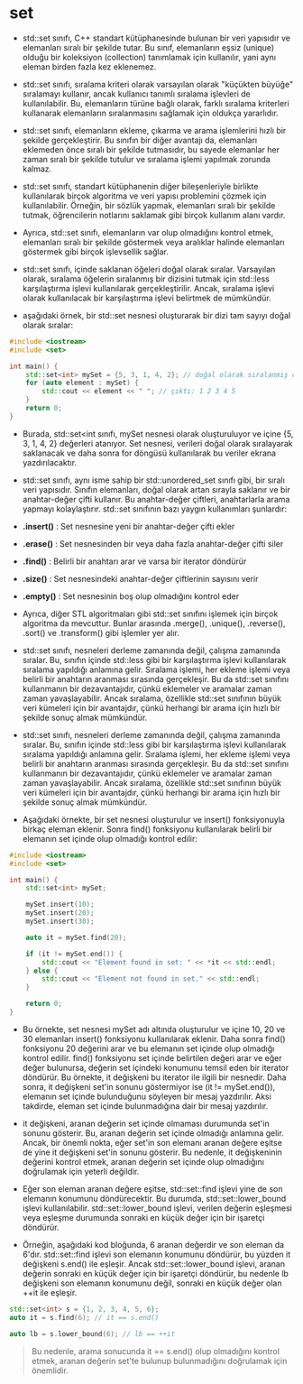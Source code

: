 # set 

- std::set sınıfı, C++ standart kütüphanesinde bulunan bir veri yapısıdır ve elemanları sıralı bir şekilde tutar. Bu sınıf, elemanların eşsiz (unique) olduğu bir koleksiyon (collection) tanımlamak için kullanılır, yani aynı eleman birden fazla kez eklenemez.

- std::set sınıfı, sıralama kriteri olarak varsayılan olarak "küçükten büyüğe" sıralamayı kullanır, ancak kullanıcı tanımlı sıralama işlevleri de kullanılabilir. Bu, elemanların türüne bağlı olarak, farklı sıralama kriterleri kullanarak elemanların sıralanmasını sağlamak için oldukça yararlıdır.

- std::set sınıfı, elemanların ekleme, çıkarma ve arama işlemlerini hızlı bir şekilde gerçekleştirir. Bu sınıfın bir diğer avantajı da, elemanları eklemeden önce sıralı bir şekilde tutmasıdır, bu sayede elemanlar her zaman sıralı bir şekilde tutulur ve sıralama işlemi yapılmak zorunda kalmaz.

- std::set sınıfı, standart kütüphanenin diğer bileşenleriyle birlikte kullanılarak birçok algoritma ve veri yapısı problemini çözmek için kullanılabilir. Örneğin, bir sözlük yapmak, elemanları sıralı bir şekilde tutmak, öğrencilerin notlarını saklamak gibi birçok kullanım alanı vardır.

- Ayrıca, std::set sınıfı, elemanların var olup olmadığını kontrol etmek, elemanları sıralı bir şekilde göstermek veya aralıklar halinde elemanları göstermek gibi birçok işlevsellik sağlar.

- std::set sınıfı, içinde saklanan öğeleri doğal olarak sıralar. Varsayılan olarak, sıralama öğelerin sıralanmış bir dizisini tutmak için std::less karşılaştırma işlevi kullanılarak gerçekleştirilir. Ancak, sıralama işlevi olarak kullanılacak bir karşılaştırma işlevi belirtmek de mümkündür.

- aşağıdaki örnek, bir std::set nesnesi oluşturarak bir dizi tam sayıyı doğal olarak sıralar:

```CPP
#include <iostream>
#include <set>

int main() {
    std::set<int> mySet = {5, 3, 1, 4, 2}; // doğal olarak sıralanmış olarak saklanacak
    for (auto element : mySet) {
        std::cout << element << " "; // çıktı: 1 2 3 4 5
    }
    return 0;
}

```
- Burada, std::set<int sınıfı, mySet nesnesi olarak oluşturuluyor ve içine {5, 3, 1, 4, 2} değerleri atanıyor. Set nesnesi, verileri doğal olarak sıralayarak saklanacak ve daha sonra for döngüsü kullanılarak bu veriler ekrana yazdırılacaktır.
  
  
 - std::set sınıfı, aynı isme sahip bir std::unordered_set sınıfı gibi, bir sıralı veri yapısıdır. Sınıfın elemanları, doğal olarak artan sırayla saklanır ve bir anahtar-değer çifti kullanır. Bu anahtar-değer çiftleri, anahtarlarla arama yapmayı kolaylaştırır. std::set sınıfının bazı yaygın kullanımları şunlardır:

- **.insert()** : Set nesnesine yeni bir anahtar-değer çifti ekler
- **.erase()** : Set nesnesinden bir veya daha fazla anahtar-değer çifti siler
- **.find()** : Belirli bir anahtarı arar ve varsa bir iterator döndürür
- **.size()** : Set nesnesindeki anahtar-değer çiftlerinin sayısını verir
- **.empty()** : Set nesnesinin boş olup olmadığını kontrol eder
- Ayrıca, diğer STL algoritmaları gibi std::set sınıfını işlemek için birçok algoritma da mevcuttur. Bunlar arasında .merge(), .unique(), .reverse(), .sort() ve .transform() gibi işlemler yer alır.

- std::set sınıfı, nesneleri derleme zamanında değil, çalışma zamanında sıralar. Bu, sınıfın içinde std::less gibi bir karşılaştırma işlevi kullanılarak sıralama yapıldığı anlamına gelir. Sıralama işlemi, her ekleme işlemi veya belirli bir anahtarın aranması sırasında gerçekleşir. Bu da std::set sınıfını kullanmanın bir dezavantajıdır, çünkü eklemeler ve aramalar zaman zaman yavaşlayabilir. Ancak sıralama, özellikle std::set sınıfının büyük veri kümeleri için bir avantajdır, çünkü herhangi bir arama için hızlı bir şekilde sonuç almak mümkündür.

- std::set sınıfı, nesneleri derleme zamanında değil, çalışma zamanında sıralar. Bu, sınıfın içinde std::less gibi bir karşılaştırma işlevi kullanılarak sıralama yapıldığı anlamına gelir. Sıralama işlemi, her ekleme işlemi veya belirli bir anahtarın aranması sırasında gerçekleşir. Bu da std::set sınıfını kullanmanın bir dezavantajıdır, çünkü eklemeler ve aramalar zaman zaman yavaşlayabilir. Ancak sıralama, özellikle std::set sınıfının büyük veri kümeleri için bir avantajdır, çünkü herhangi bir arama için hızlı bir şekilde sonuç almak mümkündür.

- Aşağıdaki örnekte, bir set nesnesi oluşturulur ve insert() fonksiyonuyla birkaç eleman eklenir. Sonra find() fonksiyonu kullanılarak belirli bir elemanın set içinde olup olmadığı kontrol edilir:


```CPP
#include <iostream>
#include <set>

int main() {
    std::set<int> mySet;

    mySet.insert(10);
    mySet.insert(20);
    mySet.insert(30);

    auto it = mySet.find(20);

    if (it != mySet.end()) {
        std::cout << "Element found in set: " << *it << std::endl;
    } else {
        std::cout << "Element not found in set." << std::endl;
    }

    return 0;
}

```

- Bu örnekte, set nesnesi mySet adı altında oluşturulur ve içine 10, 20 ve 30 elemanları insert() fonksiyonu kullanılarak eklenir. Daha sonra find() fonksiyonu 20 değerini arar ve bu elemanın set içinde olup olmadığı kontrol edilir. find() fonksiyonu set içinde belirtilen değeri arar ve eğer değer bulunursa, değerin set içindeki konumunu temsil eden bir iterator döndürür. Bu örnekte, it değişkeni bu iterator ile ilgili bir nesnedir. Daha sonra, it değişkeni set'in sonunu göstermiyor ise (it != mySet.end()), elemanın set içinde bulunduğunu söyleyen bir mesaj yazdırılır. Aksi takdirde, eleman set içinde bulunmadığına dair bir mesaj yazdırılır.
- it değişkeni, aranan değerin set içinde olmaması durumunda set'in sonunu gösterir. Bu, aranan değerin set içinde olmadığı anlamına gelir. Ancak, bir önemli nokta, eğer set'in son elemanı aranan değere eşitse de yine it değişkeni set'in sonunu gösterir. Bu nedenle, it değişkeninin değerini kontrol etmek, aranan değerin set içinde olup olmadığını doğrulamak için yeterli değildir.

- Eğer son eleman aranan değere eşitse, std::set::find işlevi yine de son elemanın konumunu döndürecektir. Bu durumda, std::set::lower_bound işlevi kullanılabilir. std::set::lower_bound işlevi, verilen değerin eşleşmesi veya eşleşme durumunda sonraki en küçük değer için bir işaretçi döndürür.

- Örneğin, aşağıdaki kod bloğunda, 6 aranan değerdir ve son eleman da 6'dır. std::set::find işlevi son elemanın konumunu döndürür, bu yüzden it değişkeni s.end() ile eşleşir. Ancak std::set::lower_bound işlevi, aranan değerin sonraki en küçük değer için bir işaretçi döndürür, bu nedenle lb değişkeni son elemanın konumunu değil, sonraki en küçük değer olan ++it ile eşleşir.

```CPP
std::set<int> s = {1, 2, 3, 4, 5, 6};
auto it = s.find(6); // it == s.end()

auto lb = s.lower_bound(6); // lb == ++it

```
> Bu nedenle, arama sonucunda it == s.end() olup olmadığını kontrol etmek, aranan değerin set'te bulunup bulunmadığını doğrulamak için önemlidir.



























